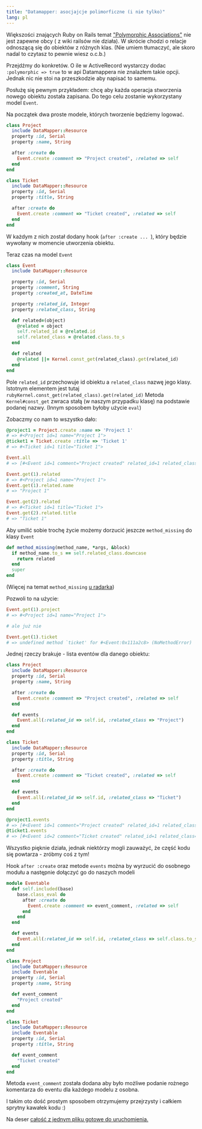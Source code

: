 ```yaml
---
title: "Datamapper: asocjajcje polimorficzne (i nie tylko)"
lang: pl
---
```


Większości znających Ruby on Rails temat ["Polymorphic Associations"](http://en.wikipedia.org/wiki/Polymorphic_association) nie jest zapewne obcy ( z wiki railsów nie działa). W skrócie chodzi o relacje odnoszącą się do obiektów z różnych klas. (Nie umiem tłumaczyć, ale skoro nadal to czytasz to pewnie wiesz o.c.b.)

Przejdźmy do konkretów. O ile w ActiveRecord wystarczy dodac `:polymorphic => true` to w api Datamappera nie znalazłem takie opcji. Jednak nic nie stoi na przeszkodzie aby napisać to samemu.

Posłużę się pewnym przykładem: chcę aby każda operacja stworzenia nowego obiektu została zapisana. Do tego celu zostanie wykorzystany model `Event`.

Na początek dwa proste modele, których tworzenie będziemy logować.

```ruby
class Project
  include DataMapper::Resource
  property :id, Serial
  property :name, String

  after :create do
    Event.create :comment => "Project created", :related => self
  end
end

class Ticket
  include DataMapper::Resource
  property :id, Serial
  property :title, String

  after :create do
    Event.create :comment => "Ticket created", :related => self
  end
end
```

W każdym z nich został dodany hook (`after :create ... `), który będzie wywołany w momencie utworzenia obiektu.

Teraz czas na model `Event`

```ruby
class Event
  include DataMapper::Resource

  property :id, Serial
  property :comment, String
  property :created_at, DateTime

  property :related_id, Integer
  property :related_class, String

  def related=(object)
    @related = object
    self.related_id = @related.id
    self.related_class = @related.class.to_s
  end

  def related
    @related ||= Kernel.const_get(related_class).get(related_id)
  end
end
```

Pole `related_id` przechowuje id obiektu a `related_class` nazwę jego klasy. Istotnym elementem jest tutaj ```rubyKernel.const_get(related_class).get(related_id)``` Metoda `Kernel#const_get` zwraca stałą (w naszym przypadku klasę) na podstawie podanej nazwy. (Innym sposobem byłoby użycie `eval`)

Zobaczmy co nam to wszystko dało:

```ruby
@project1 = Project.create :name => 'Project 1'
# => #<Project id=1 name="Project 1">
@ticket1 = Ticket.create :title => 'Ticket 1'
# => #<Ticket id=1 title="Ticket 1">

Event.all
# => [#<Event id=1 comment="Project created" related_id=1 related_class="Project">, #<Event id=2 comment="Ticket created" related_id=1 related_class="Ticket">]

Event.get(1).related
# => #<Project id=1 name="Project 1">
Event.get(1).related.name
# => "Project 1"

Event.get(2).related
# => #<Ticket id=1 title="Ticket 1">
Event.get(2).related.title
# => "Ticket 1"
```

Aby umilić sobie trochę życie możemy dorzucić jeszcze `method_missing` do klasy `Event`

```ruby
def method_missing(method_name, *args, &block)
  if method_name.to_s == self.related_class.downcase
    return related
  end
  super
end
```

(Więcej na temat `method_missing` [u radarka](http://radarek.jogger.pl/2008/03/26/method-missing-w-rubym-nie-pomin-niczego/))

Pozwoli to na użycie:

```ruby
Event.get(1).project
# => #<Project id=1 name="Project 1">

# ale już nie

Event.get(1).ticket
# => undefined method `ticket' for #<Event:0x111a2c8> (NoMethodError)
```

Jednej rzeczy brakuje - lista eventów dla danego obiektu:

```ruby
class Project
  include DataMapper::Resource
  property :id, Serial
  property :name, String

  after :create do
    Event.create :comment => "Project created", :related => self
  end

  def events
    Event.all(:related_id => self.id, :related_class => "Project")
  end
end

class Ticket
  include DataMapper::Resource
  property :id, Serial
  property :title, String

  after :create do
    Event.create :comment => "Ticket created", :related => self
  end

  def events
    Event.all(:related_id => self.id, :related_class => "Ticket")
  end
end

@project1.events
# => [#<Event id=1 comment="Project created" related_id=1 related_class="Project">]
@ticket1.events
# => [#<Event id=2 comment="Ticket created" related_id=1 related_class="Ticket">]
```

Wszystko pięknie działa, jednak niektórzy mogli zauważyć, że część kodu się powtarza - zróbmy coś z tym!

Hook `after :create` oraz metode `events` można by wyrzucić do osobnego modułu a następnie dołączyć go do naszych modeli

```ruby
module Eventable
  def self.included(base)
    base.class_eval do
      after :create do
        Event.create :comment => event_comment, :related => self
      end
    end
  end

  def events
    Event.all(:related_id => self.id, :related_class => self.class.to_s)
  end
end

class Project
  include DataMapper::Resource
  include Eventable
  property :id, Serial
  property :name, String

  def event_comment
    "Project created"
  end
end

class Ticket
  include DataMapper::Resource
  include Eventable
  property :id, Serial
  property :title, String

  def event_comment
    "Ticket created"
  end
end
```

Metoda `event_comment` została dodana aby było możliwe podanie rożnego komentarza do eventu dla każdego modelu z osobna.

I takim oto dość prostym sposobem otrzymujemy przejrzysty i całkiem sprytny kawałek kodu :)

Na deser [całość z jednym pliku gotowe do uruchomienia.](http://gist.github.com/73931)
